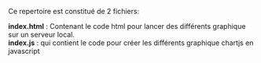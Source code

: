 Ce repertoire est constitué de 2 fichiers:

**index.html** : Contenant le code html pour lancer des différents   graphique sur un serveur local.    
**index.js** : qui contient le code pour créer les différents graphique  chartjs en javascript  


 
